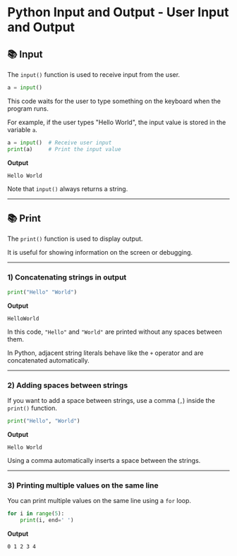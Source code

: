 # Python Input and Output - User Input and Output

## 📚 Input

The `input()` function is used to receive input from the user.

```python
a = input()
```

This code waits for the user to type something on the keyboard when the program runs.

For example, if the user types "Hello World", the input value is stored in the variable `a`.

```python
a = input()  # Receive user input
print(a)     # Print the input value
```

**Output**

```
Hello World
```

Note that `input()` always returns a string.

---

## 📚 Print

The `print()` function is used to display output.

It is useful for showing information on the screen or debugging.

---

### 1) Concatenating strings in output

```python
print("Hello" "World")
```

**Output**

```
HelloWorld
```

In this code, `"Hello"` and `"World"` are printed without any spaces between them.

In Python, adjacent string literals behave like the `+` operator and are concatenated automatically.

---

### 2) Adding spaces between strings

If you want to add a space between strings, use a comma (`,`) inside the `print()` function.

```python
print("Hello", "World")
```

**Output**

```
Hello World
```

Using a comma automatically inserts a space between the strings.

---

### 3) Printing multiple values on the same line

You can print multiple values on the same line using a `for` loop.

```python
for i in range(5):
    print(i, end=' ')
```

**Output**

```
0 1 2 3 4
```

